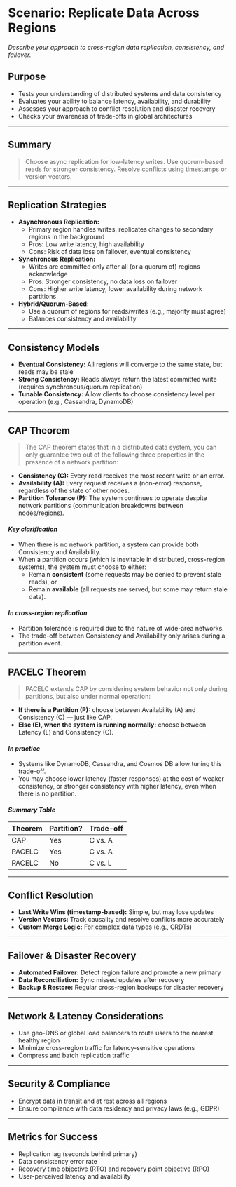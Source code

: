 # Scenario: Replicate Data Across Regions

_Describe your approach to cross-region data replication, consistency, and failover._

## Purpose
- Tests your understanding of distributed systems and data consistency
- Evaluates your ability to balance latency, availability, and durability
- Assesses your approach to conflict resolution and disaster recovery
- Checks your awareness of trade-offs in global architectures

---

## Summary
> Choose async replication for low-latency writes. Use quorum-based reads for stronger consistency. Resolve conflicts using timestamps or version vectors.

---

## Replication Strategies
- **Asynchronous Replication:**
  - Primary region handles writes, replicates changes to secondary regions in the background
  - Pros: Low write latency, high availability
  - Cons: Risk of data loss on failover, eventual consistency
- **Synchronous Replication:**
  - Writes are committed only after all (or a quorum of) regions acknowledge
  - Pros: Stronger consistency, no data loss on failover
  - Cons: Higher write latency, lower availability during network partitions
- **Hybrid/Quorum-Based:**
  - Use a quorum of regions for reads/writes (e.g., majority must agree)
  - Balances consistency and availability

---

## Consistency Models
- **Eventual Consistency:** All regions will converge to the same state, but reads may be stale
- **Strong Consistency:** Reads always return the latest committed write (requires synchronous/quorum replication)
- **Tunable Consistency:** Allow clients to choose consistency level per operation (e.g., Cassandra, DynamoDB)

---

## CAP Theorem
> The CAP theorem states that in a distributed data system, you can only guarantee two out of the following three properties in the presence of a network partition:

- **Consistency (C):** Every read receives the most recent write or an error.
- **Availability (A):** Every request receives a (non-error) response, regardless of the state of other nodes.
- **Partition Tolerance (P):** The system continues to operate despite network partitions (communication breakdowns between nodes/regions).

#### *Key clarification*
- When there is no network partition, a system can provide both Consistency and Availability.
- When a partition occurs (which is inevitable in distributed, cross-region systems), the system must choose to either:
  - Remain **consistent** (some requests may be denied to prevent stale reads), or
  - Remain **available** (all requests are served, but some may return stale data).

#### *In cross-region replication*
- Partition tolerance is required due to the nature of wide-area networks.
- The trade-off between Consistency and Availability only arises during a partition event.

---

## PACELC Theorem
> PACELC extends CAP by considering system behavior not only during partitions, but also under normal operation:

- **If there is a Partition (P):** choose between Availability (A) and Consistency (C) — just like CAP.
- **Else (E), when the system is running normally:** choose between Latency (L) and Consistency (C).

#### *In practice*
- Systems like DynamoDB, Cassandra, and Cosmos DB allow tuning this trade-off.
- You may choose lower latency (faster responses) at the cost of weaker consistency, or stronger consistency with higher latency, even when there is no partition.

#### *Summary Table*
| Theorem | Partition? | Trade-off |
|---------|------------|-----------|
| CAP     | Yes        | C vs. A   |
| PACELC  | Yes        | C vs. A   |
| PACELC  | No         | C vs. L   |

---

## Conflict Resolution
- **Last Write Wins (timestamp-based):** Simple, but may lose updates
- **Version Vectors:** Track causality and resolve conflicts more accurately
- **Custom Merge Logic:** For complex data types (e.g., CRDTs)

---

## Failover & Disaster Recovery
- **Automated Failover:** Detect region failure and promote a new primary
- **Data Reconciliation:** Sync missed updates after recovery
- **Backup & Restore:** Regular cross-region backups for disaster recovery

---

## Network & Latency Considerations
- Use geo-DNS or global load balancers to route users to the nearest healthy region
- Minimize cross-region traffic for latency-sensitive operations
- Compress and batch replication traffic

---

## Security & Compliance
- Encrypt data in transit and at rest across all regions
- Ensure compliance with data residency and privacy laws (e.g., GDPR)

---

## Metrics for Success
- Replication lag (seconds behind primary)
- Data consistency error rate
- Recovery time objective (RTO) and recovery point objective (RPO)
- User-perceived latency and availability

